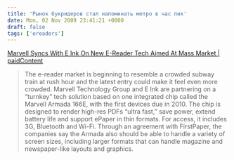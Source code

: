 ```yaml
---
title: 'Рынок букридеров стал напоминать метро в час пик'
date: Mon, 02 Nov 2009 23:41:21 +0000
draft: false
tags: ['ereaders']
---
```


[Marvell Syncs With E Ink On New E-Reader Tech Aimed At Mass Market | paidContent](http://paidcontent.org/article/419-marvell-syncs-with-e-ink-on-new-e-reader-tech-aimed-at-mass-market/#)  

> The e-reader market is beginning to resemble a crowded subway train at rush hour and the latest entry could make it feel even more crowded. Marvell Technology Group and E Ink are partnering on a “turnkey” tech solution based on one integrated chip called the Marvell Armada 166E, with the first devices due in 2010. The chip is designed to render high-res PDFs “ultra fast,” save power, extend battery life and support ePaper in thin formats. For access, it includes 3G, Bluetooth and Wi-Fi. Through an agreement with FirstPaper, the companies say the Armada also should be able to handle a variety of screen sizes, including larger formats that can handle magazine and newspaper-like layouts and graphics.